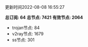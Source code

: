 更新时间2022-08-08 16:55:27

**总订阅: 64**
**总节点: 7421**
**有效节点: 2064**
- trojan节点: 84
- v2ray节点: 1679
- ss节点: 301
